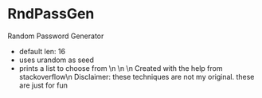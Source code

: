 # RndPassGen
Random Password Generator
- default len: 16
- uses urandom as seed
- prints a list to choose from
\n
\n
\n
Created with the help from stackoverflow\n
Disclaimer: these techniques are not my original. these are just for fun
